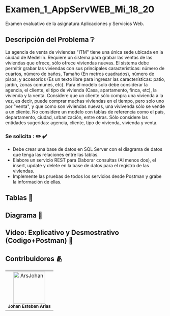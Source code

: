 # Examen_1_AppServWEB_Mi_18_20
Examen evaluativo de la asignatura Aplicaciones y Servicios Web.

## Descripción del Problema ❔
La agencia de venta de viviendas "ITM" tiene una única sede ubicada en la ciudad de
Medellín. Requiere un sistema para grabar las ventas de las viviendas que ofrece, sólo
ofrece viviendas nuevas.
El sistema debe permitir grabar las viviendas con sus principales características: 
número de cuartos, número de baños, Tamaño (En metros cuadrados), número de pisos,
y accesorios (Es un texto libre para ingresar las características: patio, jardín,
zonas comunes, etc).
Para el modelo solo debe considerar la agencia, el cliente, el tipo de vivienda (Casa,
apartamento, finca, etc), la vivienda y la venta. Considere que un cliente sólo compra 
una vivienda a la vez, es decir, puede comprar muchas viviendas en el tiempo, pero solo 
uno por "venta", y que como son viviendas nuevas, una vivivenda sólo se vende a un cliente.
No considere un modelo con tablas de referencia como el país, departamento, ciudad, 
urbanización, entre otras. Sólo considere las entidades sugeridas: agencia, cliente,
tipo de vivienda, vivienda y venta.


### Se solicita : ✏️ ✔️
- Debe crear una base de datos en SQL Server con el diagrama de datos que tenga las relaciones
entre las tablas.
- Elabore un servicio REST para Elaborar consultas (Al menos dos), el insert, update y delete
en la base de datos para el registro de las viviendas.
- Implemente las pruebas de todos los servicios desde Postman y grabe la información de ellas.

## Tablas 📑

## Diagrama 📎

## Video: Explicativo y Desmostrativo (Codigo+Postman) 🔴

## Contribuidores 🫂
<!-- readme: contributors -start -->
<table>
	<tbody>
		<tr>
            <td align="center">
                <a href="https://github.com/ArsJohan">
                    <img src="https://avatars.githubusercontent.com/u/133719384?v=4" width="100;" alt="ArsJohan"/>
                    <br />
                    <sub><b>Johan   Esteban Arias</b></sub>
                </a>
            </td>
		</tr>
	<tbody>
</table>
<!-- readme: contributors -end -->


